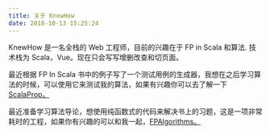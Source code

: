 ```yaml
---
title: 关于 KnewHow
date: 2018-10-13 15:25:24
---
```


KnewHow 是一名全栈的 Web 工程师，目前的兴趣在于 FP in Scala 和算法. 技术栈为 Scala，Vue。现在只会写写增删改查和切页面。

最近根据 FP In Scala 书中的例子写了一个测试用例的生成器，我想在之后学习算法的时候，可以使用它来测试我的算法，如果有兴趣你可以去了解一下[ScalaProp。](https://github.com/KnewHow/ScalaProp)

最近准备学习算法导论，想使用纯函数式的代码来解决书上的习题，这是一项非常耗时的工程，如果你有兴趣的可以和我一起，[FPAlgorithms。](https://github.com/KnewHow/FPAlgorithms)
